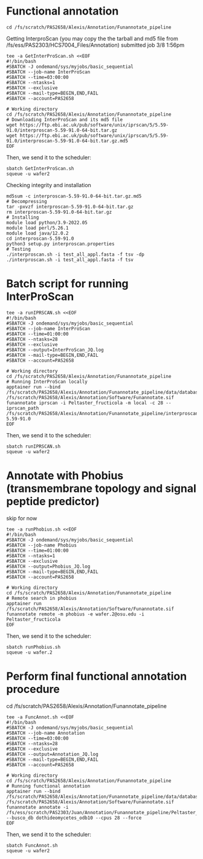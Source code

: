 # Functional annotation
```
cd /fs/scratch/PAS2658/Alexis/Annotation/Funannotate_pipeline
```
Getting InterproScan (you may copy the the tarball and md5 file from /fs/ess/PAS2303/HCS7004_Files/Annotation)
submitted job 3/8 1:56pm
```
tee -a GetInterProScan.sh <<EOF
#!/bin/bash
#SBATCH -J ondemand/sys/myjobs/basic_sequential
#SBATCH --job-name InterProScan
#SBATCH --time=03:00:00
#SBATCH --ntasks=1
#SBATCH --exclusive
#SBATCH --mail-type=BEGIN,END,FAIL
#SBATCH --account=PAS2658

# Working directory
cd /fs/scratch/PAS2658/Alexis/Annotation/Funannotate_pipeline
# Downloading InterProScan and its md5 file
wget https://ftp.ebi.ac.uk/pub/software/unix/iprscan/5/5.59-91.0/interproscan-5.59-91.0-64-bit.tar.gz
wget https://ftp.ebi.ac.uk/pub/software/unix/iprscan/5/5.59-91.0/interproscan-5.59-91.0-64-bit.tar.gz.md5
EOF
```
Then, we send it to the scheduler:
```
sbatch GetInterProScan.sh
squeue -u wafer2
```
Checking integrity and installation
```
md5sum -c interproscan-5.59-91.0-64-bit.tar.gz.md5
# Decompressing
tar -pxvzf interproscan-5.59-91.0-64-bit.tar.gz
rm interproscan-5.59-91.0-64-bit.tar.gz
# Installing
module load python/3.9-2022.05
module load perl/5.26.1
module load java/12.0.2
cd interproscan-5.59-91.0
python3 setup.py interproscan.properties
# Testing
./interproscan.sh -i test_all_appl.fasta -f tsv -dp
./interproscan.sh -i test_all_appl.fasta -f tsv
```
# Batch script for running InterProScan
```
tee -a runIPRSCAN.sh <<EOF
#!/bin/bash
#SBATCH -J ondemand/sys/myjobs/basic_sequential
#SBATCH --job-name InterProScan
#SBATCH --time=01:00:00
#SBATCH --ntasks=28
#SBATCH --exclusive
#SBATCH --output=InterProScan_JQ.log
#SBATCH --mail-type=BEGIN,END,FAIL
#SBATCH --account=PAS2658

# Working directory
cd /fs/scratch/PAS2658/Alexis/Annotation/Funannotate_pipeline
# Running InterProScan locally
apptainer run --bind /fs/scratch/PAS2658/Alexis/Annotation/Funannotate_pipeline/data/database:/data/database /fs/scratch/PAS2658/Alexis/Annotation/Software/Funannotate.sif funannotate iprscan -i Peltaster_fructicola -m local -c 28 --iprscan_path /fs/scratch/PAS2658/Alexis/Annotation/Funannotate_pipeline/interproscan-5.59-91.0
EOF
```
Then, we send it to the scheduler:
```
sbatch runIPRSCAN.sh
squeue -u wafer2
```

# Annotate with Phobius (transmembrane topology and signal peptide predictor)
skip for now
```
tee -a runPhobius.sh <<EOF
#!/bin/bash
#SBATCH -J ondemand/sys/myjobs/basic_sequential
#SBATCH --job-name Phobius
#SBATCH --time=01:00:00
#SBATCH --ntasks=1
#SBATCH --exclusive
#SBATCH --output=Phobius_JQ.log
#SBATCH --mail-type=BEGIN,END,FAIL
#SBATCH --account=PAS2658

# Working directory
cd /fs/scratch/PAS2658/Alexis/Annotation/Funannotate_pipeline
# Remote search in phobius
apptainer run /fs/scratch/PAS2658/Alexis/Annotation/Software/Funannotate.sif funannotate remote -m phobius -e wafer.2@osu.edu -i Peltaster_fructicola
EOF
```
Then, we send it to the scheduler:
```
sbatch runPhobius.sh
squeue -u wafer.2
```

# Perform final functional annotation procedure
cd /fs/scratch/PAS2658/Alexis/Annotation/Funannotate_pipeline

```
tee -a FuncAnnot.sh <<EOF
#!/bin/bash
#SBATCH -J ondemand/sys/myjobs/basic_sequential
#SBATCH --job-name Annotation
#SBATCH --time=03:00:00
#SBATCH --ntasks=28
#SBATCH --exclusive
#SBATCH --output=Annotation_JQ.log
#SBATCH --mail-type=BEGIN,END,FAIL
#SBATCH --account=PAS2658

# Working directory
cd /fs/scratch/PAS2658/Alexis/Annotation/Funannotate_pipeline
# Running functional annotation
apptainer run --bind /fs/scratch/PAS2658/Alexis/Annotation/Funannotate_pipeline/data/database:/data/database /fs/scratch/PAS2658/Alexis/Annotation/Software/Funannotate.sif funannotate annotate -i /fs/ess/scratch/PAS2303/Juan/Annotation/Funannotate_pipeline/Peltaster_fructicola --busco_db dothideomycetes_odb10 --cpus 28 --force
EOF
```
Then, we send it to the scheduler:
```
sbatch FuncAnnot.sh
squeue -u wafer2
```
